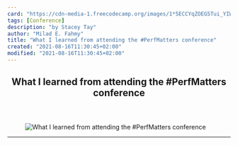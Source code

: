 ```yaml
---
card: "https://cdn-media-1.freecodecamp.org/images/1*5ECCYqZOEG5Tui_YIWybRw.png"
tags: [Conference]
description: "by Stacey Tay"
author: "Milad E. Fahmy"
title: "What I learned from attending the #PerfMatters conference"
created: "2021-08-16T11:30:45+02:00"
modified: "2021-08-16T11:30:45+02:00"
---
```

<div class="site-wrapper">
<main id="site-main" class="site-main outer">
<div class="inner">
<article class="post-full post tag-conference tag-front-end-development tag-javascript tag-web-development tag-technology ">
<header class="post-full-header">
<h1 class="post-full-title">What I learned from attending the #PerfMatters conference</h1>
</header>
<figure class="post-full-image">
<picture>
<source media="(max-width: 700px)" sizes="1px" srcset="data:image/gif;base64,R0lGODlhAQABAIAAAAAAAP///yH5BAEAAAAALAAAAAABAAEAAAIBRAA7 1w">
<source media="(min-width: 701px)" sizes="(max-width: 800px) 400px,
(max-width: 1170px) 700px,
1400px" srcset="https://cdn-media-1.freecodecamp.org/images/1*5ECCYqZOEG5Tui_YIWybRw.png 300w,
https://cdn-media-1.freecodecamp.org/images/1*5ECCYqZOEG5Tui_YIWybRw.png 600w,
https://cdn-media-1.freecodecamp.org/images/1*5ECCYqZOEG5Tui_YIWybRw.png 1000w,
https://cdn-media-1.freecodecamp.org/images/1*5ECCYqZOEG5Tui_YIWybRw.png 2000w">
<img onerror="this.style.display='none'" src="https://cdn-media-1.freecodecamp.org/images/1*5ECCYqZOEG5Tui_YIWybRw.png" alt="What I learned from attending the #PerfMatters conference">
</picture>
</figure>
<section class="post-full-content">
<div class="post-content medium-migrated-article">
</div>
<hr>
</section>
</article>
</div>
</main>
</div>
<!-- Google Tag Manager (noscript) -->
<!-- End Google Tag Manager (noscript) -->
